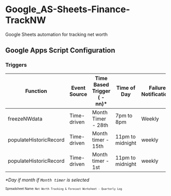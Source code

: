 # Google_AS-Sheets-Finance-TrackNW
Google Sheets automation for tracking net worth

## Google Apps Script Configuration

### Triggers

| Function | Event Source | Time Based Trigger ( - nn)* | Time of Day | Failure Notifications |
| -------- | ------------ | ------------------ | ----------- | --------------------- |
| freezeNWdata | Time-driven | Month Timer - 28th | 7pm to 8pm | Weekly |
| populateHistoricRecord | Time-driven | Month timer - 15th | 11pm to midnight | weekly |
| populateHistoricRecord | Time-driven | Month timer - 1st | 11pm to midnight | weekly |

*\*Day if month if `Month timer` is selected*

<sup><sub>Spreadsheet Name: `Net Worth Tracking & Forecast Worksheet - Quarterly Log`</sup></sub>
